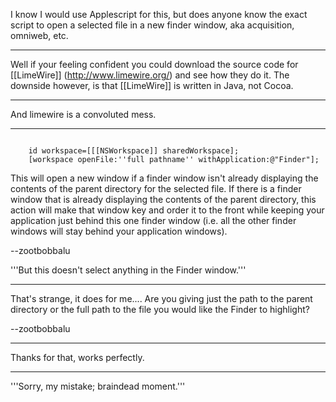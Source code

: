 I know I would use Applescript for this, but does anyone know the exact script to open a selected file in a new finder window, aka acquisition, omniweb, etc.

----

Well if your feeling confident you could download the source code for [[LimeWire]] (http://www.limewire.org/) and see how they do it. The downside however, is that [[LimeWire]] is written in Java, not Cocoa.

----

And limewire is a convoluted mess.

----

<code>
    id workspace=[[[NSWorkspace]] sharedWorkspace];
    [workspace openFile:''full pathname'' withApplication:@"Finder"];
</code>

This will open a new window if a finder window isn't already displaying the contents of the parent directory for the selected file. If there is a finder window that is already displaying the contents of the parent directory, this action will make that window key and order it to the front while keeping your application just behind this one finder window (i.e. all the other finder windows will stay behind your application windows). 

--zootbobbalu

'''But this doesn't select anything in the Finder window.'''

----

That's strange, it does for me.... Are you giving just the path to the parent directory or the full path to the file you would like the Finder to highlight?

--zootbobbalu

----

Thanks for that, works perfectly.

----

'''Sorry, my mistake; braindead moment.'''